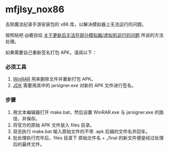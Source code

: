 # mfjlsy_nox86
 去除魔法纪录手游安装包的 x86 库，以解决模拟器上无法运行的问题。

按照贴吧 @鹿目焰 [关于更新后无法在部分模拟器/虚拟机运行的问题](https://tieba.baidu.com/p/7776245828) 所说的方法处理。

如果需要自己重新签名打包 APK，请阅以下：

### 必须工具

1. [WinRAR](https://www.rarlab.com/) 用来删除文件并重新打包 APK。
2. [JDK](https://www.oracle.com/java/technologies/downloads/#jdk18-windows) 需要用其中的 jarsigner.exe 对新的 APK 文件进行签名。

### 步骤

1. 用文本编辑器打开 make.bat，然后设置 WinRAR.exe 与 jarsigner.exe 的路径，并保存。
2. 将官方的原始 APK 文件放入 files 目录。
3. 双击执行 make.bat 输入原始文件的不带 .apk 后缀的文件名并回车。
4. 批处理执行完毕后，files 目录下 原始文件名 + _final 的新文件便是经过处理后的最终文件。
